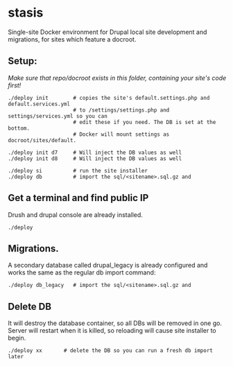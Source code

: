 # stasis

Single-site Docker environment for Drupal local site development and
migrations, for sites which feature a docroot.




## Setup:

*Make sure that repo/docroot exists in this folder, containing your site's code first!*

    ./deploy init        # copies the site's default.settings.php and default.services.yml
                         # to /settings/settings.php and settings/services.yml so you can
                         # edit these if you need. The DB is set at the bottom.
                         # Docker will mount settings as docroot/sites/default.

    ./deploy init d7     # Will inject the DB values as well
    ./deploy init d8     # Will inject the DB values as well

    ./deploy si          # run the site installer
    ./deploy db          # import the sql/<sitename>.sql.gz and




## Get a terminal and find public IP

Drush and drupal console are already installed.

    ./deploy




## Migrations.

A secondary database called drupal_legacy is already configured and
works the same as the regular db import command:

    ./deploy db_legacy   # import the sql/<sitename>.sql.gz and

## Delete DB

It will destroy the database container, so all DBs will be removed in one go.
Server will restart when it is killed, so reloading will cause site installer
to begin.

    ./deploy xx       # delete the DB so you can run a fresh db import later
